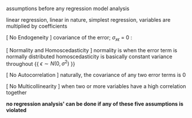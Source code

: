 assumptions before any regression model analysis


linear regression, linear in nature, simplest regression, variables are multiplied by coefficients 

[ No Endogeneity ]
		covariance of the error; $\sigma_{x\epsilon}$ = 0 : 

[ Normality and Homoscedasticity ]
		normality is when the error term is normally distributed
		homoscedasticity is basically constant variance throughout
				{{ $\epsilon \sim N (0, \sigma^2)$ }}

[ No Autocorrelation ]
		naturally, the covariance of any two error terms is 0

[ No Multicollinearity ]
		when two or more variables have a high correlation together

**no regression analysis' can be done if any of these five assumptions is violated**